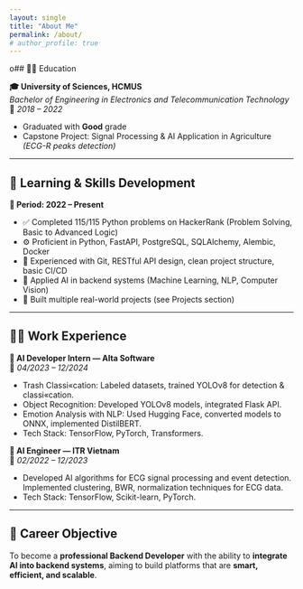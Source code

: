 ```yaml
---
layout: single
title: "About Me"
permalink: /about/
# author_profile: true
---
```


o## 🧑‍🎓 Education

**🎓 University of Sciences, HCMUS**  
*Bachelor of Engineering in Electronics and Telecommunication Technology*  
📅 *2018 – 2022*  
- Graduated with **Good** grade  
- Capstone Project: Signal Processing & AI Application in Agriculture *(ECG-R peaks detection)*

---

## 🧠 Learning & Skills Development

**📌 Period: 2022 – Present**

- ✅ Completed 115/115 Python problems on HackerRank (Problem Solving, Basic to Advanced Logic)  
- ⚙️ Proficient in Python, FastAPI, PostgreSQL, SQLAlchemy, Alembic, Docker  
- 🔧 Experienced with Git, RESTful API design, clean project structure, basic CI/CD  
- 🤖 Applied AI in backend systems (Machine Learning, NLP, Computer Vision)  
- 🚀 Built multiple real-world projects (see Projects section)

---

## 👨‍💻 Work Experience

**💼 AI Developer Intern — Alta Software**  
📍 *04/2023 – 12/2024*  
- Trash Classi«cation: Labeled datasets, trained YOLOv8 for detection
& classi«cation.
- Object Recognition: Developed YOLOv8 models, integrated Flask
API.
- Emotion Analysis with NLP: Used Hugging Face, converted models
to ONNX, implemented DistilBERT.
- Tech Stack: TensorFlow, PyTorch, Transformers.

**💼 AI Engineer — ITR Vietnam**  
📍 *02/2022 – 12/2023*  
- Developed AI algorithms for ECG signal processing and event
detection. Implemented clustering, BWR, normalization techniques
for ECG data.
- Tech Stack: TensorFlow, Scikit-learn, PyTorch.

---

## 🎯 Career Objective

To become a **professional Backend Developer** with the ability to **integrate AI into backend systems**, aiming to build platforms that are **smart, efficient, and scalable**.
